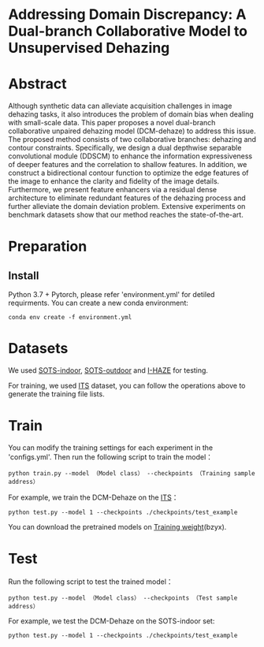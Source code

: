 Addressing Domain Discrepancy: A Dual-branch Collaborative Model to Unsupervised Dehazing
===========================

Abstract
===========================

Although synthetic data can alleviate acquisition challenges in image dehazing tasks, it also introduces the problem of domain bias when dealing with small-scale data. This paper proposes a novel dual-branch collaborative unpaired dehazing model (DCM-dehaze) to address this issue. The proposed method consists of two collaborative branches: dehazing and contour constraints. Specifically, we design a dual depthwise separable convolutional module (DDSCM) to enhance the information expressiveness of deeper features and the correlation to shallow features. In addition, we construct a bidirectional contour function to optimize the edge features of the image to enhance the clarity and fidelity of the image details. Furthermore, we present feature enhancers via a residual dense architecture to eliminate redundant features of the dehazing process and further alleviate the domain deviation problem. Extensive experiments on benchmark datasets show that our method reaches the state-of-the-art.

Preparation
===========================
## Install
Python 3.7 + Pytorch, please refer 'environment.yml' for detiled requirments.
You can create a new conda environment:
```
conda env create -f environment.yml
```

Datasets
===========================
We used [SOTS-indoor](https://sites.google.com/view/reside-dehaze-datasets/reside-v0), [SOTS-outdoor](https://sites.google.com/view/reside-dehaze-datasets/reside-v0)  and [I-HAZE](https://data.vision.ee.ethz.ch/cvl/ntire18//i-haze/) for testing.  

For training, we used [ITS](https://sites.google.com/view/reside-dehaze-datasets/reside-standard) dataset, you can follow the operations above to generate the training file lists.

Train
===========================
You can modify the training settings for each experiment in the 'configs.yml'. Then run the following script to train the model：
```
python train.py --model （Model class） --checkpoints （Training sample address）
```

For example, we train the DCM-Dehaze on the [ITS](https://sites.google.com/view/reside-dehaze-datasets/reside-standard)：
```
python test.py --model 1 --checkpoints ./checkpoints/test_example
```
You can download the pretrained models on [Training weight](https://pan.baidu.com/s/1dghKt-Dasr5XM_0VOF4miQ)(bzyx).

Test
===========================
Run the following script to test the trained model：
```
python test.py --model （Model class） --checkpoints （Test sample address）
```
For example, we test the DCM-Dehaze on the SOTS-indoor set:
```
python test.py --model 1 --checkpoints ./checkpoints/test_example
```
